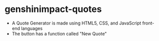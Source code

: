 # genshinimpact-quotes
  - A Quote Generator is made using HTML5, CSS, and JavaScript front-end languages
  - The button has a function called "New Quote"
